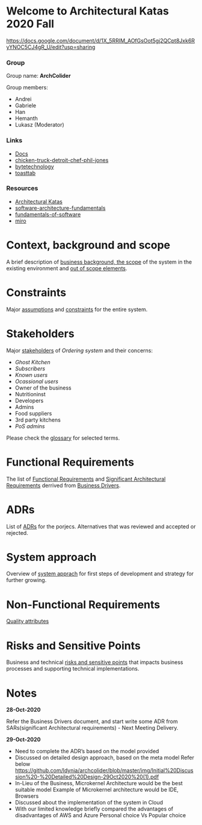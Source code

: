 # Welcome to Architectural Katas 2020 Fall

https://docs.google.com/document/d/1X_5RRIM_AOfGsOot5gj2QCpt8Jxk6RyYNOC5CJ4gR_U/edit?usp=sharing

### Group 
Group name: **ArchColider**

Group members:

* Andrei
* Gabriele
* Han
* Hemanth
* Lukasz (Moderator)

### Links

* [Docs](https://docs.google.com/document/d/1SML3n4JbpZV2PSLRpjaCvBvyUMVsFwlqAQF3VKd_oPU/edit)
* [chicken-truck-detroit-chef-phil-jones](https://eu.freep.com/story/entertainment/dining/mark-kurlyandchik/2020/06/11/chicken-truck-detroit-chef-phil-jones/5342730002/)
* [bytetechnology](https://bytetechnology.co/#how-it-works) 
* [toasttab](https://pos.toasttab.com/)

### Resources

* [Architectural Katas](https://learning.oreilly.com/live-training/courses/architectural-katas/0636920458463/)
* [software-architecture-fundamentals](https://learning.oreilly.com/videos/software-architecture-fundamentals/9781491998991?autoplay=false)
* [fundamentals-of-software](https://learning.oreilly.com/library/view/fundamentals-of-software/9781492043447/)
* [miro](https://miro.com/welcomeonboard/JzeNMo8BXm5oWYOtCLGZFglsv2lyOU8ja11uG8jXcMF6CpJ38sWLggDsPx697Mg4)

# Context, background and scope 

A brief description of [business background, the scope](Business%20goal%20and%20scope.md#the-business-goal) of the system in the existing environment and [out of scope elements](Business%20goal%20and%20scope.md#out-of-scope). 

# Constraints

Major [assumptions](Assumptions.md) and [constraints](Constraints.md) for the entire system. 

# Stakeholders

Major [stakeholders](Stakeholders.md) of _Ordering system_ and their concerns: 

- _Ghost Kitchen_ 
- _Subscribers_ 
- _Known users_ 
- _Ocassional users_ 
- Owner of the business  
- Nutritioninst 
- Developers 
- Admins 
- Food suppliers 
- 3rd party kitchens 
- _PoS admins_ 

Please check the [glossary](Glossary.md) for selected terms.

# Functional Requirements

The list of [Functional Requirements](Functional%20Requirements.md) and [Significant Architectural Requirements](BusinessDrivers%20.md#significant-architectural-requirements-sar) derrived from [Business Drivers](BusinessDrivers%20.md#business-drivers-bd). 

# ADRs 

List of [ADRs](https://github.com/ldynia/archcolider/tree/master/ADRs) for the porjecs. Alternatives that was reviewed and accepted or rejected. 

# System approach 

Overview of [system apprach](SystemAppoach.md) for first steps of development and strategy for further growing.

# Non-Functional Requirements

[Quality attributes](https://en.wikipedia.org/wiki/List_of_system_quality_attributes)

# Risks and Sensitive Points

Business and technical [risks and sensitive points](RisksAndSensitivePoints.md) that impacts business processes and supporting technical implementations.

# Notes

**28-Oct-2020** 

Refer the Business Drivers document, and start write some ADR from SARs(significant Architectural requirements) - Next Meeting Delivery.

**29-Oct-2020** 

- Need to complete the ADR’s based on the model provided
- Discussed on detailed design approach, based on the meta model Refer below https://github.com/ldynia/archcolider/blob/master/img/Initial%20Discussion%20-%20Detailed%20Design-29Oct2020%20(1).pdf
- In-Lieu of the Business, Microkernel Architecture  would be the best suitable model Example of Microkernel architecture would be IDE, Browsers
- Discussed about the implementation of the system in Cloud
- With our limited knowledge briefly compared the advantages of disadvantages of AWS and Azure Personal choice Vs Popular choice 
